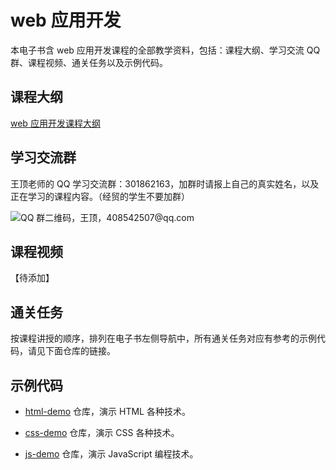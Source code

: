# web 应用开发

本电子书含 web 应用开发课程的全部教学资料，包括：课程大纲、学习交流 QQ 群、课程视频、通关任务以及示例代码。

## 课程大纲

[web 应用开发课程大纲](http://naotu.baidu.com/file/3efc9062e805d2ad572765c2d5c98b0f?token=280b6fc000160090)

## 学习交流群

王顶老师的 QQ 学习交流群：301862163，加群时请报上自己的真实姓名，以及正在学习的课程内容。（经贸的学生不要加群）

![QQ 群二维码，王顶，408542507@qq.com](http://sample.wangding.co/images/student-group.webp)

## 课程视频

【待添加】

## 通关任务

按课程讲授的顺序，排列在电子书左侧导航中，所有通关任务对应有参考的示例代码，请见下面仓库的链接。

## 示例代码

- [html-demo](https://bitbucket.org/wngding/html-demo) 仓库，演示 HTML 各种技术。

- [css-demo](https://bitbucket.org/wngding/css-demo) 仓库，演示 CSS 各种技术。

- [js-demo](https://bitbucket.org/wngding/javascript-demo) 仓库，演示 JavaScript 编程技术。
